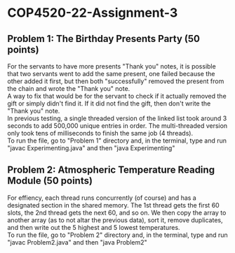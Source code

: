 # COP4520-22-Assignment-3

## Problem 1: The Birthday Presents Party (50 points)
For the servants to have more presents "Thank you" notes, it is possible that two servants went to add the same present, one failed because the other added it first, but then both "successfully" removed the present from the chain and wrote the "Thank you" note. <br>
A way to fix that would be for the servant to check if it actually removed the gift or simply didn't find it. If it did not find the gift, then don't write the "Thank you" note. <br>
In previous testing, a single threaded version of the linked list took around 3 seconds to add 500,000 unique entries in order. The multi-threaded version only took tens of milliseconds to finish the same job (4 threads). <br>
To run the file, go to "Problem 1" directory and, in the terminal, type and run "javac Experimenting.java" and then "java Experimenting"

## Problem 2: Atmospheric Temperature Reading Module (50 points)
For effiency, each thread runs concurrently (of course) and has a designated section in the shared memory. The 1st thread gets the first 60 slots, the 2nd thread gets the next 60, and so on. We then copy the array to another array (as to not altar the previous data), sort it, remove duplicates, and then write out the 5 highest and 5 lowest temperatures. <br>
To run the file, go to "Problem 2" directory and, in the terminal, type and run "javac Problem2.java" and then "java Problem2"